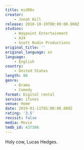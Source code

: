 ```yaml
---
title: mid90s
creator:
    - Jonah Hill
release: 2018-10-19T00:00:00.000Z
studios:
    - Waypoint Entertainment
    - A24
    - Scott Rudin Productions
original_title: ''
original_language: en
language:
    - English
country:
    - United States
length: 86
genre:
    - Drama
    - Comedy
format: Digital rental
service: iTunes
venue: Home
date: 2019-01-11T05:00:00.000Z
rating: '3.5'
revisit: false
media: Movie
tmdb_id: 437586
---
```


Holy cow, Lucas Hedges.
